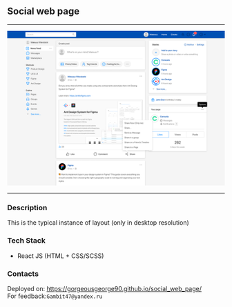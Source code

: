 ## Social web page

***

![main](src/assets/Desktop.png)

***

### Description

This is the typical instance of layout (only in desktop resolution)

### Tech Stack 

* React JS (HTML + CSS/SCSS)

### Contacts

Deployed on: https://gorgeousgeorge90.github.io/social_web_page/<br>
For feedback:`Gambit47@yandex.ru`
